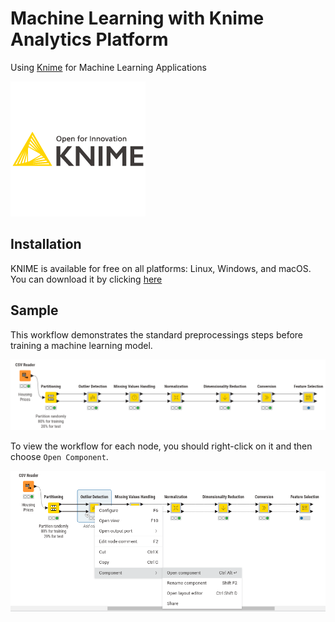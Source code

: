 # Machine Learning with Knime Analytics Platform
Using [Knime](https://www.knime.com/) for Machine Learning Applications

![Knime](imgs/knime.png)

## Installation
KNIME is available for free on all platforms: Linux, Windows, and macOS. You can download it by clicking [here](https://www.knime.com/downloads/download-knime?token=1737974123:197.20.72.240:b5048c5b8707a5e8893fc5640ddf5309b4415701e125d1c931670b0dd94050d7/)

## Sample
This workflow demonstrates the standard preprocessings steps before training a machine learning model.

![Data Preprocessing](imgs/Data%20Preprocessing%20Workflow.png)

To view the workflow for each node, you should right-click on it and then choose `Open Component`.

![Node Workflow](imgs/Nodes%20workflow.png)




